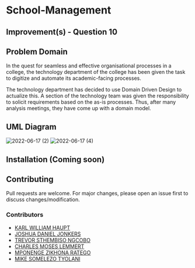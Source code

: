 # School-Management

## Improvement(s) - Question 10

## Problem Domain
In the quest for seamless and effective organisational processes in a college, the technology 
department of the college has been given the task to digitize and automate its academic-facing 
processes.

The technology department has decided to use Domain Driven Design to actualize this. A section of 
the technology team was given the responsibility to solicit requirements based on the as-is processes. 
Thus, after many analysis meetings, they have come up with a domain model.

## UML Diagram
![2022-06-17 (2)](https://user-images.githubusercontent.com/69191757/174347276-28d19e09-6887-4f33-9272-6d7a58f1bd35.png)
![2022-06-17 (4)](https://user-images.githubusercontent.com/69191757/174347300-363285db-5fd6-498c-83b1-93e54f3b191f.png)

## Installation (Coming soon)
<!-- 1. Download/Clone the repository onto your computer and run it using an Java compiler
2. Download/Clone the JAR file to run the application -->

## Contributing
Pull requests are welcome. For major changes, please open an issue first to discuss changes/modification.

### Contributors
* [KARL WILLIAM HAUPT](https://github.com/Karl-Haupt)
* [JOSHUA DANIEL JONKERS](https://github.com/JoshJonk)
* [TREVOR STHEMBISO NGCOBO](https://github.com/TrevorNgcobo)
* [CHARLES MOSES LEMMERT](https://github.com/Astro-Alien)
* [MPONENGE ZIKHONA RATEGO](https://github.com/MANtor123)
* [MIKE SOMELEZO TYOLANI](https://github.com/miketyo)
